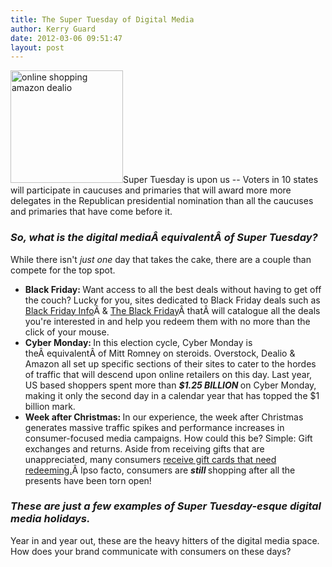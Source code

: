 ```yaml
---
title: The Super Tuesday of Digital Media
author: Kerry Guard
date: 2012-03-06 09:51:47
layout: post
---
```

<img class="alignleft  wp-image-753" title="shopping-bags" alt="online shopping amazon dealio" src="http://mkgmediagroup.com/wp-content/uploads/2012/03/shopping-bags2-300x300.jpg" width="180" height="180" />Super Tuesday is upon us -- Voters in 10 states will participate in caucuses and primaries that will award more more delegates in the Republican presidential nomination than all the caucuses and primaries that have come before it.
<h3><em>So, what is the digital mediaÂ equivalentÂ of Super Tuesday?</em></h3>
While there isn't <em>just one </em>day that takes the cake, there are a couple than compete for the top spot.
<ul>
	<li><strong>Black Friday: </strong>Want access to all the best deals without having to get off the couch? Lucky for you, sites dedicated to Black Friday deals such as <a href="http://blackfriday.info" target="_blank">Black Friday Info</a>Â &amp; <a href="http://theblackfriday.com" target="_blank">The Black Friday</a>Â thatÂ will catalogue all the deals you're interested in and help you redeem them with no more than the click of your mouse.</li>
	<li><strong>Cyber Monday: </strong>In this election cycle, Cyber Monday is theÂ equivalentÂ of Mitt Romney on steroids. Overstock, Dealio &amp; Amazon all set up specific sections of their sites to cater to the hordes of traffic that will descend upon online retailers on this day. Last year, US based shoppers spent more than <em><strong>$1.25 BILLION </strong></em>on Cyber Monday, making it only the second day in a calendar year that has topped the $1 billion mark.</li>
	<li><strong>Week after Christmas: </strong>In our experience, the week after Christmas generates massive traffic spikes and performance increases in consumer-focused media campaigns. How could this be? Simple: Gift exchanges and returns. Aside from receiving gifts that are unappreciated, many consumers <a href="http://articles.cnn.com/2011-01-12/tech/gift.card.exchange.sites_1_gift-cards-plastic-jungle-preferred-gift?_s=PM:TECH" target="_blank">receive gift cards that need redeeming.</a>Â Ipso facto, consumers are <em><strong>still </strong></em>shopping after all the presents have been torn open!</li>
</ul>
<h3><em>These are just a few examples of Super Tuesday-esque digital media holidays.</em></h3>
Year in and year out, these are the heavy hitters of the digital media space. How does your brand communicate with consumers on these days?
